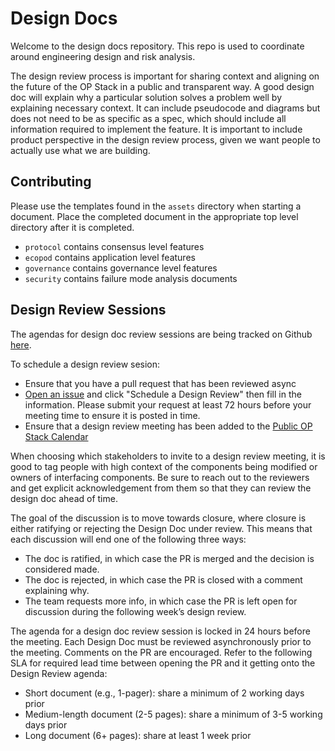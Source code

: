 # Design Docs

Welcome to the design docs repository. This repo is used to coordinate
around engineering design and risk analysis.

The design review process is important for sharing context and aligning
on the future of the OP Stack in a public and transparent way. A good design
doc will explain why a particular solution solves a problem well by explaining
necessary context. It can include pseudocode and diagrams but does not need
to be as specific as a spec, which should include all information required
to implement the feature. It is important to include product perspective
in the design review process, given we want people to actually use what we are building.

## Contributing

Please use the templates found in the `assets` directory when starting
a document. Place the completed document in the appropriate top level
directory after it is completed.

- `protocol` contains consensus level features
- `ecopod` contains application level features
- `governance` contains governance level features
- `security` contains failure mode analysis documents

## Design Review Sessions

The agendas for design doc review sessions are being tracked on 
Github [here](https://github.com/ethereum-optimism/design-docs/issues/15).

To schedule a design review sesion:
- Ensure that you have a pull request that has been reviewed async
- [Open an issue](https://github.com/ethereum-optimism/design-docs/issues/new/choose) and click "Schedule a Design Review" then fill in the information.  Please submit your request at least 72 hours before your meeting time to ensure it is posted in time.
- Ensure that a design review meeting has been added to the [Public OP Stack Calendar](https://calendar.google.com/calendar/embed?src=c_e7b35eadabec39777b28192d371c45b6ef4177e01740517a234e7c768881fbfe%40group.calendar.google.com&ctz=America%2FLos_Angeles)

When choosing which stakeholders to invite to a design review meeting,
it is good to tag people with high context of the components
being modified or owners of interfacing components. Be sure to reach out to
the reviewers and get explicit acknowledgement from them so that they can
review the design doc ahead of time.

The goal of the discussion is to move towards closure, where closure is either
ratifying or rejecting the Design Doc under review. This means that each discussion
will end one of the following three ways:

- The doc is ratified, in which case the PR is merged and the decision is considered made.
- The doc is rejected, in which case the PR is closed with a comment explaining why.
- The team requests more info, in which case the PR is left open for discussion during the following week’s design review.

The agenda for a design doc review session is locked in 24 hours before the
meeting. Each Design Doc must be reviewed asynchronously prior to the meeting.
Comments on the PR are encouraged. Refer to the following SLA for required lead
time between opening the PR and it getting onto the Design Review agenda:

- Short document (e.g., 1-pager): share a minimum of 2 working days prior
- Medium-length document (2-5 pages): share a minimum of 3-5 working days prior
- Long document (6+ pages): share at least 1 week prior
